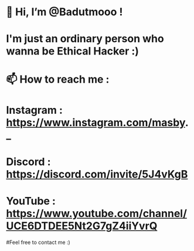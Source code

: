 # 👋 Hi, I’m @Badutmooo !
# I'm just an ordinary person who wanna be Ethical Hacker :)

# 📫 How to reach me :
# Instagram : https://www.instagram.com/masby._
# Discord   : https://discord.com/invite/5J4vKgB
# YouTube   : https://www.youtube.com/channel/UCE6DTDEE5Nt2G7gZ4iiYvrQ

#Feel free to contact me :)

<!---
Badutmooo/Badutmooo is a ✨ special ✨ repository because its `README.md` (this file) appears on your GitHub profile.
You can click the Preview link to take a look at your changes.
--->
